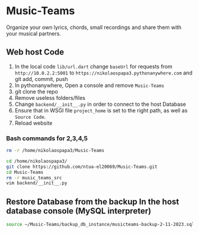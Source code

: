 # Music-Teams
Organize your own lyrics, chords, small recordings and share them with your musical partners.

## Web host Code

1. In the local code `lib/url.dart` change `baseUrl` for requests from `http://10.0.2.2:5001` to `https://nikolaospapa3.pythonanywhere.com` and git add, commit, push
2. In pythonanywhere, Open a console  and  remove `Music-Teams`
3. git clone the repo
4. Remove useless folders/files
5. Change `backend/__init__.py` in order to connect to the host Database 
6. Ensure that in WSGI file `project_home` is set to the right path, as well as `Source Code`.
7. Reload website

### Bash commands for 2,3,4,5
```bash
rm -r /home/nikolaospapa3/Music-Teams
```
```bash
cd /home/nikolaospapa3/
git clone https://github.com/ntua-el20069/Music-Teams.git
cd Music-Teams
rm -r music_teams_src
vim backend/__init__.py
```

## Restore Database from the backup In the host database console (MySQL interpreter) 
```bash
source ~/Music-Teams/backup_db_instance/musicteams-backup-2-11-2023.sql;
```
